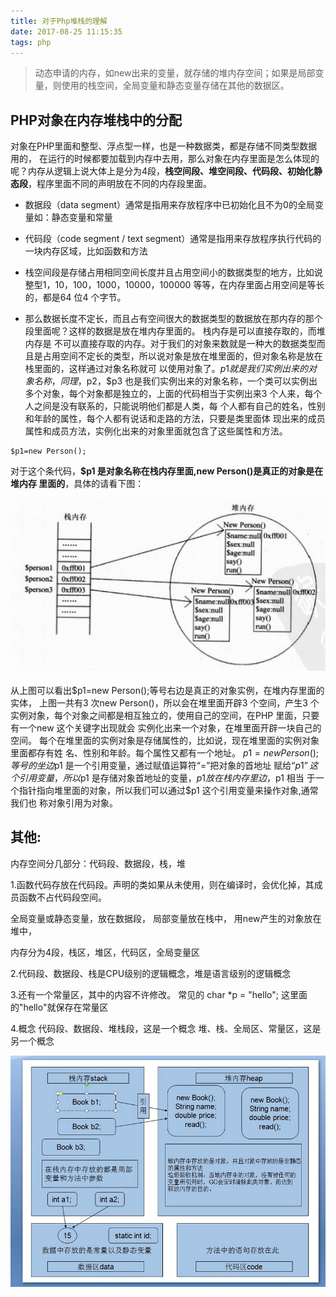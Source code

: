 ```yaml
---
title: 对于Php堆栈的理解
date: 2017-08-25 11:15:35
tags: php
---
```


> 动态申请的内存，如new出来的变量，就存储的堆内存空间；如果是局部变量，则使用的栈空间，全局变量和静态变量存储在其他的数据区。

## PHP对象在内存堆栈中的分配
对象在PHP里面和整型、浮点型一样，也是一种数据类，都是存储不同类型数据用的， 在运行的时候都要加载到内存中去用，那么对象在内存里面是怎么体现的呢？内存从逻辑上说大体上是分为4段，<b>栈空间段、堆空间段、代码段、初始化静态段</b>，程序里面不同的声明放在不同的内存段里面。

* 数据段（data segment）通常是指用来存放程序中已初始化且不为0的全局变量如：静态变量和常量

* 代码段（code segment / text segment）通常是指用来存放程序执行代码的一块内存区域，比如函数和方法

* 栈空间段是存储占用相同空间长度并且占用空间小的数据类型的地方，比如说整型1，10，100，1000，10000，100000 等等，在内存里面占用空间是等长的，都是64 位4 个字节。
* 那么数据长度不定长，而且占有空间很大的数据类型的数据放在那内存的那个段里面呢？这样的数据是放在堆内存里面的。
栈内存是可以直接存取的，而堆内存是 不可以直接存取的内存。对于我们的对象来数就是一种大的数据类型而且是占用空间不定长的类型，所以说对象是放在堆里面的，但对象名称是放在栈里面的，这样通过对象名称就可 以使用对象了。$p1 就是我们实例出来的对象名称，同理，$p2，$p3 也是我们实例出来的对象名称，一个类可以实例出多个对象，每个对象都是独立的，上面的代码相当于实例出来3 个人来，每个人之间是没有联系的，只能说明他们都是人类，每 个人都有自己的姓名，性别和年龄的属性，每个人都有说话和走路的方法，只要是类里面体 现出来的成员属性和成员方法，实例化出来的对象里面就包含了这些属性和方法。

```
$p1=new Person();
```
对于这个条代码，<b>$p1 是对象名称在栈内存里面,new Person()是真正的对象是在堆内存 里面的</b>，具体的请看下图：


![new](/uploads/new.jpg)

从上图可以看出$p1=new Person();等号右边是真正的对象实例，在堆内存里面的实体， 上图一共有3 次new Person()，所以会在堆里面开辟3 个空间，产生3 个实例对象，每个对象之间都是相互独立的，使用自己的空间，在PHP 里面，只要有一个new 这个关键字出现就会 实例化出来一个对象，在堆里面开辟一块自己的空间。 每个在堆里面的实例对象是存储属性的，比如说，现在堆里面的实例对象里面都存有姓 名、性别和年龄。每个属性又都有一个地址。 $p1=new Person();等号的坐边$p1 是一个引用变量，通过赋值运算符“=”把对象的首地址 赋给“$p1”这个引用变量，所以$p1 是存储对象首地址的变量，$p1 放在栈内存里边，$p1 相当 于一个指针指向堆里面的对象，所以我们可以通过$p1 这个引用变量来操作对象,通常我们也 称对象引用为对象。



## 其他:
内存空间分几部分：代码段、数据段，栈，堆 

1.函数代码存放在代码段。声明的类如果从未使用，则在编译时，会优化掉，其成员函数不占代码段空间。

全局变量或静态变量，放在数据段，
局部变量放在栈中，
用new产生的对象放在堆中，

内存分为4段，栈区，堆区，代码区，全局变量区

2.代码段、数据段、栈是CPU级别的逻辑概念，堆是语言级别的逻辑概念

3.还有一个常量区，其中的内容不许修改。
常见的 char *p = "hello"; 这里面的"hello"就保存在常量区

4.概念
代码段、数据段、堆栈段，这是一个概念
堆、栈、全局区、常量区，这是另一个概念


![new](/uploads/0825.jpg)



